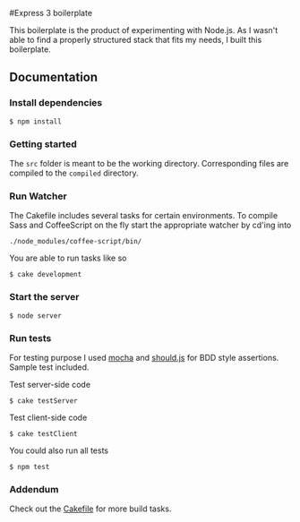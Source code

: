 #Express 3 boilerplate

This boilerplate is the product of experimenting with Node.js. As I wasn't able to find a properly structured stack that fits my needs, I built this boilerplate.


## Documentation


### Install dependencies

`$ npm install`


### Getting started

The `src` folder is meant to be the working directory. Corresponding files are compiled to the `compiled` directory.


### Run Watcher

The Cakefile includes several tasks for certain environments. To compile Sass and CoffeeScript on the fly start the appropriate watcher by cd'ing into

`./node_modules/coffee-script/bin/`

You are able to run tasks like so

`$ cake development`


### Start the server

`$ node server`


### Run tests

For testing purpose I used [mocha](http://visionmedia.github.com/mocha/) and [should.js](https://github.com/visionmedia/should.js) for BDD style assertions. Sample test included.

Test server-side code

`$ cake testServer`

Test client-side code

`$ cake testClient`

You could also run all tests

`$ npm test`


### Addendum

Check out the [Cakefile](https://github.com/jonykrause/node-express-coffee-jade-sass-mocha/blob/master/Cakefile) for more build tasks.












